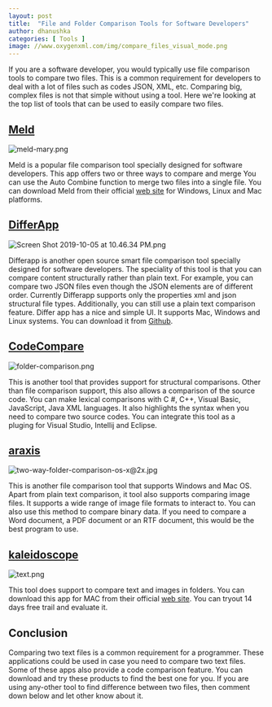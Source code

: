 ```yaml
---
layout: post
title:  "File and Folder Comparison Tools for Software Developers"
author: dhanushka
categories: [ Tools ]
image: //www.oxygenxml.com/img/compare_files_visual_mode.png
---
```


If you are a software developer, you would typically use file comparison tools to compare two files. This is a common requirement for developers to deal with a lot of files such as codes JSON, XML, etc. Comparing big, complex files is not that simple without using a tool. Here we're looking at the top list of tools that can be used to easily compare two files.

## [Meld](https://meldmerge.org/)

![meld-mary.png](https://cdn.hashnode.com/res/hashnode/image/upload/v1570290358764/t8nUwlIus.png)

Meld is a popular file comparison tool specially designed for software developers. This app offers two or three ways to compare and merge You can use the Auto Combine function to merge two files into a single file. You can download Meld from their official [web site](https://meldmerge.org/) for Windows, Linux and Mac platforms.

## [DifferApp](https://github.com/madushadhanushka/differ)


![Screen Shot 2019-10-05 at 10.46.34 PM.png](https://cdn.hashnode.com/res/hashnode/image/upload/v1570295833989/YgFG-J_QG.png)

Differapp is another open source smart file comparison tool specially designed for software developers. The speciality of this tool is that you can compare content structurally rather than plain text. For example, you can compare two JSON files even though the JSON elements are of different order. Currently Differapp supports only the properties xml and json structural file types. Additionally, you can still use a plain text comparison feature. Differ app has a nice and simple UI. It supports Mac, Windows and Linux systems. You can download it from [Github](https://github.com/madushadhanushka/differ).

## [CodeCompare](https://www.devart.com/codecompare/)

![folder-comparison.png](https://cdn.hashnode.com/res/hashnode/image/upload/v1570291437191/pnBzDZnD9.png)

This is another tool that provides support for structural comparisons. Other than file comparison support, this also allows a comparison of the source code. You can make lexical comparisons with C #, C++, Visual Basic, JavaScript, Java XML languages. It also highlights the syntax when you need to compare two source codes. You can integrate this tool as a pluging for Visual Studio, Intellij and Eclipse.

## [araxis](https://www.araxis.com/merge/)

![two-way-folder-comparison-os-x@2x.jpg](https://cdn.hashnode.com/res/hashnode/image/upload/v1570292027629/XeP4lLQeC.jpeg)

This is another file comparison tool that supports Windows and Mac OS. Apart from plain text comparison, it tool also supports comparing image files. It supports a wide range of image file formats to interact to. You can also use this method to compare binary data. If you need to compare a Word document, a PDF document or an RTF document, this would be the best program to use.

## [kaleidoscope](https://www.kaleidoscopeapp.com/)


![text.png](https://cdn.hashnode.com/res/hashnode/image/upload/v1570294182984/e8ydsVRXV.png)

This tool does support to compare text and images in folders. You can download this app for MAC from their official [web site](https://www.kaleidoscopeapp.com/release-notes). You can tryout 14 days free trail and evaluate it.

## Conclusion

Comparing two text files is a common requirement for a programmer. These applications could be used in case you need to compare two text files. Some of these apps also provide a code comparison feature. You can download and try these products to find the best one for you. If  you are using any-other tool to find difference between two files, then comment down below and let other know about it.